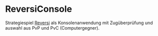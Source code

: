# ReversiConsole
Strategiespiel [Reversi](https://en.wikipedia.org/wiki/Reversi) als Konsolenanwendung mit 
Zugüberprüfung und auswahl aus PvP und PvC (Computergegner).
